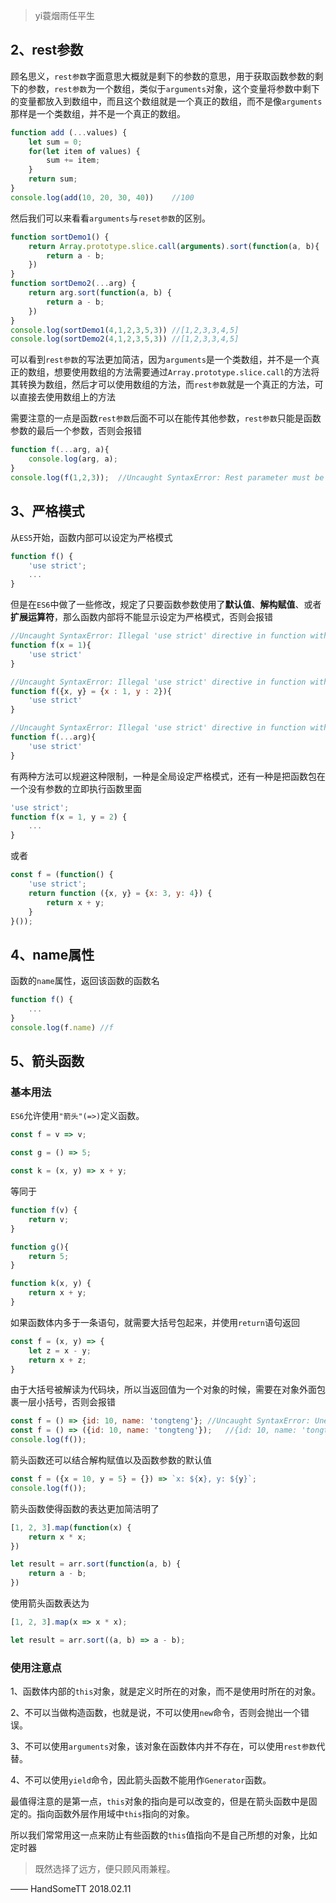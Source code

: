 >yi蓑烟雨任平生



## 2、rest参数

顾名思义，`rest参数`字面意思大概就是剩下的参数的意思，用于获取函数参数的剩下的参数，`rest参数`为一个数组，类似于`arguments`对象，这个变量将参数中剩下的变量都放入到数组中，而且这个数组就是一个真正的数组，而不是像`arguments`那样是一个类数组，并不是一个真正的数组。

```js
function add (...values) {
	let sum = 0;
	for(let item of values) {
		sum += item;
	}
	return sum;
}
console.log(add(10, 20, 30, 40))	//100
```

然后我们可以来看看`arguments`与`reset参数`的区别。
```js
function sortDemo1() {
	return Array.prototype.slice.call(arguments).sort(function(a, b){
		return a - b;
	})
}
function sortDemo2(...arg) {
	return arg.sort(function(a, b) {
		return a - b;
	})
}
console.log(sortDemo1(4,1,2,3,5,3))	//[1,2,3,3,4,5]
console.log(sortDemo2(4,1,2,3,5,3))	//[1,2,3,3,4,5]
```
可以看到`rest参数`的写法更加简洁，因为`arguments`是一个类数组，并不是一个真正的数组，想要使用数组的方法需要通过`Array.prototype.slice.call`的方法将其转换为数组，然后才可以使用数组的方法，而`rest参数`就是一个真正的方法，可以直接去使用数组上的方法

需要注意的一点是函数`rest参数`后面不可以在能传其他参数，`rest参数`只能是函数参数的最后一个参数，否则会报错
```js
function f(...arg, a){
	console.log(arg, a);
}
console.log(f(1,2,3));	//Uncaught SyntaxError: Rest parameter must be last formal parameter
```


## 3、严格模式

从`ES5`开始，函数内部可以设定为严格模式
```js
function f() {
	'use strict';
	...
}
```

但是在`ES6`中做了一些修改，规定了只要函数参数使用了**默认值**、**解构赋值**、或者**扩展运算符**，那么函数内部将不能显示设定为严格模式，否则会报错

```js
//Uncaught SyntaxError: Illegal 'use strict' directive in function with non-simple parameter list
function f(x = 1){
	'use strict'
}

//Uncaught SyntaxError: Illegal 'use strict' directive in function with non-simple parameter list
function f({x, y} = {x : 1, y : 2}){
	'use strict'
}

//Uncaught SyntaxError: Illegal 'use strict' directive in function with non-simple parameter list
function f(...arg){
	'use strict'
}
```

有两种方法可以规避这种限制，一种是全局设定严格模式，还有一种是把函数包在一个没有参数的立即执行函数里面
```js
'use strict';
function f(x = 1, y = 2) {
	...
}
```
或者
```js
const f = (function() {
	'use strict';
	return function ({x, y} = {x: 3, y: 4}) {
		return x + y;
	}
}());
```

## 4、name属性

函数的`name`属性，返回该函数的函数名
```js
function f() {
	...
}
console.log(f.name)	//f
```

## 5、箭头函数

### 基本用法

`ES6`允许使用`"箭头"(=>)`定义函数。
```js
const f = v => v;

const g = () => 5;

const k = (x, y) => x + y;
```
等同于
```js
function f(v) {
	return v;
}

function g(){
	return 5;
}

function k(x, y) {
	return x + y;
}
```

如果函数体内多于一条语句，就需要大括号包起来，并使用`return`语句返回
```js
const f = (x, y) => {
	let z = x - y;
	return x + z;
}
```

由于大括号被解读为代码块，所以当返回值为一个对象的时候，需要在对象外面包裹一层小括号，否则会报错
```js
const f = () => {id: 10, name: 'tongteng'};	//Uncaught SyntaxError: Unexpected token :
const f = () => ({id: 10, name: 'tongteng'});	//{id: 10, name: 'tongteng'}
console.log(f());
```

箭头函数还可以结合解构赋值以及函数参数的默认值
```js
const f = ({x = 10, y = 5} = {}) => `x: ${x}, y: ${y}`;
console.log(f()); 
```

箭头函数使得函数的表达更加简洁明了
```js
[1, 2, 3].map(function(x) {
	return x * x;
})

let result = arr.sort(function(a, b) {
	return a - b;
})
```
使用箭头函数表达为
```js
[1, 2, 3].map(x => x * x);

let result = arr.sort((a, b) => a - b);
```

### 使用注意点

1、函数体内部的`this`对象，就是定义时所在的对象，而不是使用时所在的对象。

2、不可以当做构造函数，也就是说，不可以使用`new`命令，否则会抛出一个错误。

3、不可以使用`arguments`对象，该对象在函数体内并不存在，可以使用`rest参数`代替。

4、不可以使用`yield`命令，因此箭头函数不能用作`Generator`函数。

最值得注意的是第一点，`this`对象的指向是可以改变的，但是在箭头函数中是固定的。指向函数外层作用域中`this`指向的对象。

所以我们常常用这一点来防止有些函数的`this`值指向不是自己所想的对象，比如定时器






>既然选择了远方，便只顾风雨兼程。

—— HandSomeTT 2018.02.11